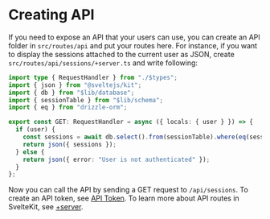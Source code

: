 # Creating API

If you need to expose an API that your users can use, you can create an API folder in `src/routes/api` and put your routes here.
For instance, if you want to display the sessions attached to the current user as JSON, create `src/routes/api/sessions/+server.ts` and write following:

```ts
import type { RequestHandler } from "./$types";
import { json } from "@sveltejs/kit";
import { db } from "$lib/database";
import { sessionTable } from "$lib/schema";
import { eq } from "drizzle-orm";

export const GET: RequestHandler = async ({ locals: { user } }) => {
  if (user) {
    const sessions = await db.select().from(sessionTable).where(eq(sessionTable.userId, user.id));
    return json({ sessions });
  } else {
    return json({ error: "User is not authenticated" });
  }
};
```

Now you can call the API by sending a GET request to `/api/sessions`. To create an API token, see [API Token](3-api-token.md).
To learn more about API routes in SvelteKit, see [+server](https://svelte.dev/docs/kit/routing#server).
